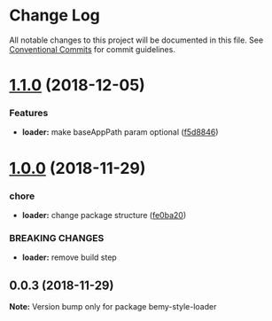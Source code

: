 # Change Log

All notable changes to this project will be documented in this file.
See [Conventional Commits](https://conventionalcommits.org) for commit guidelines.

# [1.1.0](https://github.com/user1736/bem-css-modules/compare/bemy-style-loader@1.0.0...bemy-style-loader@1.1.0) (2018-12-05)


### Features

* **loader:** make baseAppPath param optional ([f5d8846](https://github.com/user1736/bem-css-modules/commit/f5d8846))





# [1.0.0](https://github.com/user1736/bem-css-modules/compare/bemy-style-loader@0.0.3...bemy-style-loader@1.0.0) (2018-11-29)


### chore

* **loader:** change package structure ([fe0ba20](https://github.com/user1736/bem-css-modules/commit/fe0ba20))


### BREAKING CHANGES

* **loader:** remove build step





## 0.0.3 (2018-11-29)

**Note:** Version bump only for package bemy-style-loader
